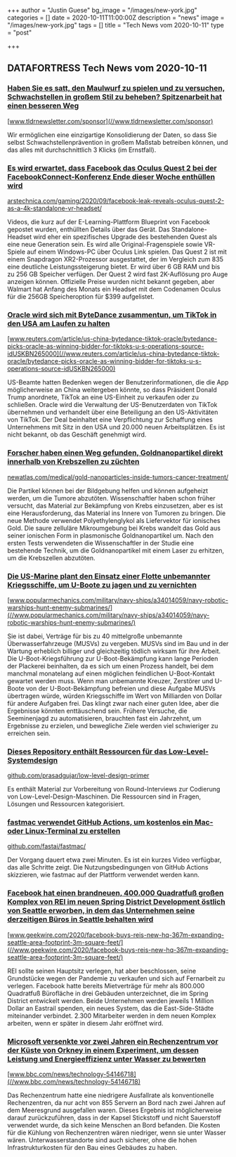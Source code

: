 +++
author = "Justin Guese"
bg_image = "/images/new-york.jpg"
categories = []
date = 2020-10-11T11:00:00Z
description = "news"
image = "/images/new-york.jpg"
tags = []
title = "Tech News vom 2020-10-11"
type = "post"

+++

        
## DATAFORTRESS Tech News vom 2020-10-11



### [Haben Sie es satt, den Maulwurf zu spielen und zu versuchen, Schwachstellen in großem Stil zu beheben? Spitzenarbeit hat einen besseren Weg](//www.tldrnewsletter.com/sponsor)


[www.tldrnewsletter.com/sponsor](//www.tldrnewsletter.com/sponsor)


Wir ermöglichen eine einzigartige Konsolidierung der Daten, so dass Sie selbst Schwachstellenprävention in großem Maßstab betreiben können, und das alles mit durchschnittlich 3 Klicks (im Ernstfall).


### [Es wird erwartet, dass Facebook das Oculus Quest 2 bei der FacebookConnect-Konferenz Ende dieser Woche enthüllen wird](//arstechnica.com/gaming/2020/09/facebook-leak-reveals-oculus-quest-2-as-a-4k-standalone-vr-headset/)


[arstechnica.com/gaming/2020/09/facebook-leak-reveals-oculus-quest-2-as-a-4k-standalone-vr-headset/](//arstechnica.com/gaming/2020/09/facebook-leak-reveals-oculus-quest-2-as-a-4k-standalone-vr-headset/)


Videos, die kurz auf der E-Learning-Plattform Blueprint von Facebook gepostet wurden, enthüllten Details über das Gerät. Das Standalone-Headset wird eher ein spezifisches Upgrade des bestehenden Quest als eine neue Generation sein. Es wird alle Original-Fragenspiele sowie VR-Spiele auf einem Windows-PC über Oculus Link spielen. Das Quest 2 ist mit einem Snapdragon XR2-Prozessor ausgestattet, der im Vergleich zum 835 eine deutliche Leistungssteigerung bietet. Er wird über 6 GB RAM und bis zu 256 GB Speicher verfügen. Der Quest 2 wird fast 2K-Auflösung pro Auge anzeigen können. Offizielle Preise wurden nicht bekannt gegeben, aber Walmart hat Anfang des Monats ein Headset mit dem Codenamen Oculus für die 256GB Speicheroption für $399 aufgelistet.


### [Oracle wird sich mit ByteDance zusammentun, um TikTok in den USA am Laufen zu halten](//www.reuters.com/article/us-china-bytedance-tiktok-oracle/bytedance-picks-oracle-as-winning-bidder-for-tiktoks-u-s-operations-source-idUSKBN265000)


[www.reuters.com/article/us-china-bytedance-tiktok-oracle/bytedance-picks-oracle-as-winning-bidder-for-tiktoks-u-s-operations-source-idUSKBN265000](//www.reuters.com/article/us-china-bytedance-tiktok-oracle/bytedance-picks-oracle-as-winning-bidder-for-tiktoks-u-s-operations-source-idUSKBN265000)


US-Beamte hatten Bedenken wegen der Benutzerinformationen, die die App möglicherweise an China weitergeben könnte, so dass Präsident Donald Trump anordnete, TikTok an eine US-Einheit zu verkaufen oder zu schließen. Oracle wird die Verwaltung der US-Benutzerdaten von TikTok übernehmen und verhandelt über eine Beteiligung an den US-Aktivitäten von TikTok. Der Deal beinhaltet eine Verpflichtung zur Schaffung eines Unternehmens mit Sitz in den USA und 20.000 neuen Arbeitsplätzen. Es ist nicht bekannt, ob das Geschäft genehmigt wird.


### [Forscher haben einen Weg gefunden, Goldnanopartikel direkt innerhalb von Krebszellen zu züchten](//newatlas.com/medical/gold-nanoparticles-inside-tumors-cancer-treatment/)


[newatlas.com/medical/gold-nanoparticles-inside-tumors-cancer-treatment/](//newatlas.com/medical/gold-nanoparticles-inside-tumors-cancer-treatment/)


Die Partikel können bei der Bildgebung helfen und können aufgeheizt werden, um die Tumore abzutöten. Wissenschaftler haben schon früher versucht, das Material zur Bekämpfung von Krebs einzusetzen, aber es ist eine Herausforderung, das Material ins Innere von Tumoren zu bringen. Die neue Methode verwendet Polyethylenglykol als Liefervektor für ionisches Gold. Die saure zelluläre Mikroumgebung bei Krebs wandelt das Gold aus seiner ionischen Form in plasmonische Goldnanopartikel um. Nach den ersten Tests verwendeten die Wissenschaftler in der Studie eine bestehende Technik, um die Goldnanopartikel mit einem Laser zu erhitzen, um die Krebszellen abzutöten.


### [Die US-Marine plant den Einsatz einer Flotte unbemannter Kriegsschiffe, um U-Boote zu jagen und zu vernichten](//www.popularmechanics.com/military/navy-ships/a34014059/navy-robotic-warships-hunt-enemy-submarines/)


[www.popularmechanics.com/military/navy-ships/a34014059/navy-robotic-warships-hunt-enemy-submarines/](//www.popularmechanics.com/military/navy-ships/a34014059/navy-robotic-warships-hunt-enemy-submarines/)


Sie ist dabei, Verträge für bis zu 40 mittelgroße unbemannte Überwasserfahrzeuge (MUSVs) zu vergeben. MUSVs sind im Bau und in der Wartung erheblich billiger und gleichzeitig tödlich wirksam für ihre Arbeit. Die U-Boot-Kriegsführung zur U-Boot-Bekämpfung kann lange Perioden der Plackerei beinhalten, da es sich um einen Prozess handelt, bei dem manchmal monatelang auf einen möglichen feindlichen U-Boot-Kontakt gewartet werden muss. Wenn man unbemannte Kreuzer, Zerstörer und U-Boote von der U-Boot-Bekämpfung befreien und diese Aufgabe MUSVs übertragen würde, würden Kriegsschiffe im Wert von Milliarden von Dollar für andere Aufgaben frei. Das klingt zwar nach einer guten Idee, aber die Ergebnisse könnten enttäuschend sein. Frühere Versuche, die Seeminenjagd zu automatisieren, brauchten fast ein Jahrzehnt, um Ergebnisse zu erzielen, und bewegliche Ziele werden viel schwieriger zu erreichen sein.


### [Dieses Repository enthält Ressourcen für das Low-Level-Systemdesign](//github.com/prasadgujar/low-level-design-primer)


[github.com/prasadgujar/low-level-design-primer](//github.com/prasadgujar/low-level-design-primer)


Es enthält Material zur Vorbereitung von Round-Interviews zur Codierung von Low-Level-Design-Maschinen. Die Ressourcen sind in Fragen, Lösungen und Ressourcen kategorisiert.


### [fastmac verwendet GitHub Actions, um kostenlos ein Mac- oder Linux-Terminal zu erstellen](//github.com/fastai/fastmac/)


[github.com/fastai/fastmac/](//github.com/fastai/fastmac/)


Der Vorgang dauert etwa zwei Minuten. Es ist ein kurzes Video verfügbar, das alle Schritte zeigt. Die Nutzungsbedingungen von GitHub Actions skizzieren, wie fastmac auf der Plattform verwendet werden kann.


### [Facebook hat einen brandneuen, 400.000 Quadratfuß großen Komplex von REI im neuen Spring District Development östlich von Seattle erworben, in dem das Unternehmen seine derzeitigen Büros in Seattle behalten wird](//www.geekwire.com/2020/facebook-buys-reis-new-hq-367m-expanding-seattle-area-footprint-3m-square-feet/)


[www.geekwire.com/2020/facebook-buys-reis-new-hq-367m-expanding-seattle-area-footprint-3m-square-feet/](//www.geekwire.com/2020/facebook-buys-reis-new-hq-367m-expanding-seattle-area-footprint-3m-square-feet/)


REI sollte seinen Hauptsitz verlegen, hat aber beschlossen, seine Grundstücke wegen der Pandemie zu verkaufen und sich auf Fernarbeit zu verlegen. Facebook hatte bereits Mietverträge für mehr als 800.000 Quadratfuß Bürofläche in drei Gebäuden unterzeichnet, die im Spring District entwickelt werden. Beide Unternehmen werden jeweils 1 Million Dollar an Eastrail spenden, ein neues System, das die East-Side-Städte miteinander verbindet. 2.300 Mitarbeiter werden in dem neuen Komplex arbeiten, wenn er später in diesem Jahr eröffnet wird.


### [Microsoft versenkte vor zwei Jahren ein Rechenzentrum vor der Küste von Orkney in einem Experiment, um dessen Leistung und Energieeffizienz unter Wasser zu bewerten](//www.bbc.com/news/technology-54146718)


[www.bbc.com/news/technology-54146718](//www.bbc.com/news/technology-54146718)


Das Rechenzentrum hatte eine niedrigere Ausfallrate als konventionelle Rechenzentren, da nur acht von 855 Servern an Bord nach zwei Jahren auf dem Meeresgrund ausgefallen waren. Dieses Ergebnis ist möglicherweise darauf zurückzuführen, dass in der Kapsel Stickstoff und nicht Sauerstoff verwendet wurde, da sich keine Menschen an Bord befanden. Die Kosten für die Kühlung von Rechenzentren wären niedriger, wenn sie unter Wasser wären. Unterwasserstandorte sind auch sicherer, ohne die hohen Infrastrukturkosten für den Bau eines Gebäudes zu haben.